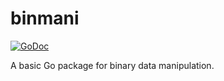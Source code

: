 # binmani
[![GoDoc](https://godoc.org/github.com/zedseven/binmani?status.svg)](https://godoc.org/github.com/zedseven/binmani)

A basic Go package for binary data manipulation.
